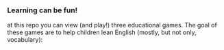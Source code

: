  ### Learning can be fun!
at this repo you can view (and play!) three
educational games. The goal of these games are to help children lean English (mostly, but not only, vocabulary):
